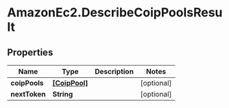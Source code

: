 # AmazonEc2.DescribeCoipPoolsResult

## Properties

Name | Type | Description | Notes
------------ | ------------- | ------------- | -------------
**coipPools** | [**[CoipPool]**](CoipPool.md) |  | [optional] 
**nextToken** | **String** |  | [optional] 


